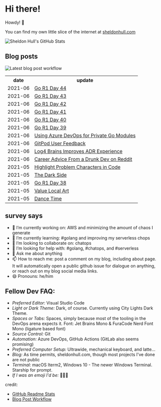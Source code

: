 # Hi there! 

Howdy! 👋 

You can find my own little slice of the internet at [sheldonhull.com](https://www.sheldonhull.com)

![Sheldon Hull's GitHub Stats](https://github-readme-stats.vercel.app/api?username=sheldonhull&theme=tokyonight&count_private=true&show_icons=true)

## Blog posts

![Latest blog post workflow](https://github.com/sheldonhull/sheldonhull/workflows/Latest%20blog%20post%20workflow/badge.svg)
<table style="width:100%">
  <tr>
    <th>date</th>
    <th>update</th>
  </tr>
<!-- BLOG-POST-LIST:START -->
<tr><td>2021-06</td><td><a href="https://www.sheldonhull.com/go-r1-day-44/">Go R1 Day 44</a></td></tr>
<tr><td>2021-06</td><td><a href="https://www.sheldonhull.com/go-r1-day-43/">Go R1 Day 43</a></td></tr>
<tr><td>2021-06</td><td><a href="https://www.sheldonhull.com/go-r1-day-42/">Go R1 Day 42</a></td></tr>
<tr><td>2021-06</td><td><a href="https://www.sheldonhull.com/go-r1-day-41/">Go R1 Day 41</a></td></tr>
<tr><td>2021-06</td><td><a href="https://www.sheldonhull.com/go-r1-day-40/">Go R1 Day 40</a></td></tr>
<tr><td>2021-06</td><td><a href="https://www.sheldonhull.com/go-r1-day-39/">Go R1 Day 39</a></td></tr>
<tr><td>2021-06</td><td><a href="https://www.sheldonhull.com/using-azure-devops-for-private-go-modules/">Using Azure DevOps for Private Go Modules</a></td></tr>
<tr><td>2021-06</td><td><a href="https://www.sheldonhull.com/gitpod-user-feedback/">GitPod User Feedback</a></td></tr>
<tr><td>2021-06</td><td><a href="https://www.sheldonhull.com/log4-brains-improves-adr-experience/">Log4 Brains Improves ADR Experience</a></td></tr>
<tr><td>2021-06</td><td><a href="https://www.sheldonhull.com/career-advice-from-a-drunk-dev-on-reddit/">Career Advice From a Drunk Dev on Reddit</a></td></tr>
<tr><td>2021-05</td><td><a href="https://www.sheldonhull.com/highlight-problem-characters-in-code/">Highlight Problem Characters in Code</a></td></tr>
<tr><td>2021-05</td><td><a href="https://www.sheldonhull.com/the-dark-side/">The Dark Side</a></td></tr>
<tr><td>2021-05</td><td><a href="https://www.sheldonhull.com/go-r1-day-38/">Go R1 Day 38</a></td></tr>
<tr><td>2021-05</td><td><a href="https://www.sheldonhull.com/value-local-art/">Value Local Art</a></td></tr>
<tr><td>2021-05</td><td><a href="https://www.sheldonhull.com/dance-time/">Dance Time</a></td></tr>

<!-- BLOG-POST-LIST:END -->
</table>

## survey says 

- 🔭  I’m currently working on: AWS and minimizing the amount of chaos I generate
- 🌱  I’m currently learning: #golang and improving my serverless chops
- 👯  I’m looking to collaborate on: chatops
- 🤔  I’m looking for help with: #golang, #chatops, and #serverless
- 💬  Ask me about anything
- 📫  How to reach me: post a comment on my blog, including about page. It will automatically open a public github issue for dialogue on anything, or reach out on my blog social media links.
- 😄  Pronouns: he/him


## Fellow Dev FAQ:

- _Preferred Editor:_ Visual Studio Code
- _Light or Dark Theme:_ Dark, of course. Currently using City Lights Dark Theme.
- _Spaces or Tabs:_ Spaces, simply because most of the tooling in the DevOps arena expects it. Font: Jet Brains Mono & FuraCode Nerd Font Mono (ligature based font)
- _Source Control:_ Git
- _Automation:_ Azure DevOps, GitHub Actions (GitLab also seems promising)
- _Preferred Computer Setup:_ Ultrawide, mechanical keyboard, and latte...
- _Blog:_ As time permits, sheldonhull.com, though most projects I've done are not public 
- _Terminal:_ macOS Iterm2, Windows 10 - The newer Windows Terminal. Starship for prompt.
- _If I was an emoji I'd be:_ 🌮🌮🌮


credit:
* [GitHub Readme Stats](https://github.com/anuraghazra/github-readme-stats)
* [Blog Post Workflow](https://github.com/gautamkrishnar/blog-post-workflow)
